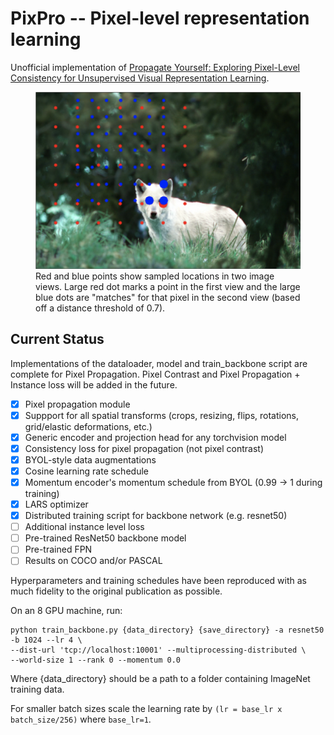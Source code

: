 # PixPro -- Pixel-level representation learning

Unofficial implementation of [Propagate Yourself: Exploring Pixel-Level Consistency for Unsupervised Visual Representation Learning](https://arxiv.org/abs/2011.10043).

<figure>
  <img src="./example.png"></img>
  <figcaption>Red and blue points show sampled locations in two image views. Large red dot marks a point in the first view and the large blue dots are "matches" for that pixel in the second view (based off a distance threshold of 0.7).</figcaption>
</figure>


## Current Status

Implementations of the dataloader, model and train_backbone script are complete for Pixel Propagation. Pixel Contrast and Pixel Propagation + Instance loss will be added in the future.

- [x] Pixel propagation module
- [x] Suppport for all spatial transforms (crops, resizing, flips, rotations, grid/elastic deformations, etc.)
- [x] Generic encoder and projection head for any torchvision model
- [x] Consistency loss for pixel propagation (not pixel contrast)
- [x] BYOL-style data augmentations
- [x] Cosine learning rate schedule
- [x] Momentum encoder's momentum schedule from BYOL (0.99 -> 1 during training)
- [x] LARS optimizer
- [x] Distributed training script for backbone network (e.g. resnet50)
- [ ] Additional instance level loss
- [ ] Pre-trained ResNet50 backbone model
- [ ] Pre-trained FPN
- [ ] Results on COCO and/or PASCAL

Hyperparameters and training schedules have been reproduced with as much fidelity to the original publication as possible.

On an 8 GPU machine, run:

```
python train_backbone.py {data_directory} {save_directory} -a resnet50 -b 1024 --lr 4 \
--dist-url 'tcp://localhost:10001' --multiprocessing-distributed \
--world-size 1 --rank 0 --momentum 0.0
```

Where {data_directory} should be a path to a folder containing ImageNet training data.

For smaller batch sizes scale the learning rate by ```(lr = base_lr x batch_size/256)``` where ```base_lr=1```.